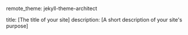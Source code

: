 
remote_theme: jekyll-theme-architect

title: [The title of your site]
description: [A short description of your site's purpose]

